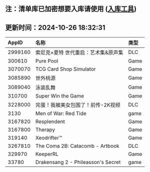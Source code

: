 ## 注：清单库已加密想要入库请使用 ([入库工具](https://github.com/BlankTMing/ManifestAutoUpdate/releases))

## 更新时间：2024-10-26 18:32:31
| AppID | 名称 | 类型  |
| :-------------------- | :----------------------------- | :----------- |
| 2999160 | 索尼克×夏特 世代重启：艺术集&原声集| DLC |
| 300610 | Pure Pool| Game |
| 3070070 | TCG Card Shop Simulator| Game |
| 3085890 | 世外桃源| Game |
| 3089040 | 泳装乱舞| Game |
| 310700 | Super Win the Game| Game |
| 3228000 | 完蛋！我被美女包围了！前传-2K视频| DLC |
| 3130 | Men of War: Red Tide| game |
| 3167820 | Resplendent| Game |
| 3167800 | Therapy| Game |
| 319140 | Xeodrifter™| Game |
| 3267810 | The Coma 2B: Catacomb - Artbook| DLC |
| 329970 | KeeperRL| Game |
| 33780 | Drakensang 2 - Phileasson's Secret| game |
